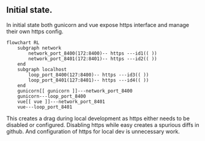 ## Initial state.
In initial state both gunicorn and vue expose https interface and manage their own https config.
```mermaid
flowchart RL
    subgraph network
        network_port_8400(172:8400)-- https ---id1(( ))
        network_port_8401(172:8401)-- https ---id2(( ))
    end
    subgraph localhost
        loop_port_8400(127:8400)-- https ---id3(( ))
        loop_port_8401(127:8401)-- https ---id4(( ))
    end
    gunicorn[[ gunicorn ]]---network_port_8400
    gunicorn---loop_port_8400
    vue[[ vue ]]---network_port_8401
    vue---loop_port_8401
```

This creates a drag during local development as https either needs to be disabled or configured.
Disabling https while easy creates a spurious diffs in github.
And configuration of https for local dev is unnecessary work.
